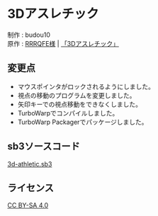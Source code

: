 # 3Dアスレチック
制作 : budou10  
原作 : [RRRQFE様](https://scratch.mit.edu/users/RRRQFE/) | [「3Dアスレチック」](https://scratch.mit.edu/projects/642103298/)  
## 変更点
- マウスポインタがロックされるようにしました。
- 視点の移動のプログラムを変更しました。
- 矢印キーでの視点移動をできなくしました。
- TurboWarpでコンパイルしました。
- TurboWarp Packagerでパッケージしました。
## sb3ソースコード
[3d-athletic.sb3](3d-athletic.sb3)
## ライセンス
[CC BY-SA 4.0](https://creativecommons.org/licenses/by-sa/4.0/)
